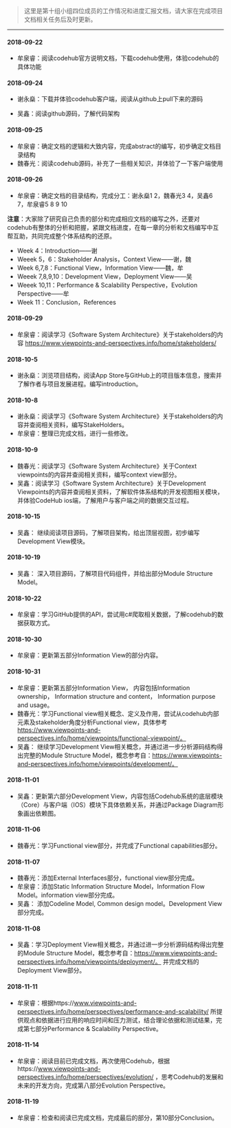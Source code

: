 >这里是第十组小组四位成员的工作情况和进度汇报文档，请大家在完成项目文档相关任务后及时更新。
------
#### 2018-09-22
- 牟泉睿：阅读codehub官方说明文档，下载codehub使用，体验codehub的具体功能

#### 2018-09-24
- 谢永燊：下载并体验codehub客户端，阅读从github上pull下来的源码

- 吴鑫：阅读github源码，了解代码架构

#### 2018-09-25
- 牟泉睿：确定文档的逻辑和大致内容，完成abstract的编写，初步确定文档目录结构
- 魏春光：阅读codehub源码，补充了一些相关知识，并体验了一下客户端使用

#### 2018-09-26
- 牟泉睿：确定文档的目录结构，完成分工：谢永燊1 2，魏春光3 4，吴鑫6 7，牟泉睿5 8 9 10

**注意**：大家除了研究自己负责的部分和完成相应文档的编写之外，还要对codehub有整体的分析和把握，紧跟文档进度，在每一章的分析和文档编写中互帮互助，共同完成整个体系结构的还原。

- Week 4：Introduction——谢
- Weeek 5，6：Stakeholder Analysis，Context View——谢，魏
- Week 6,7,8：Functional View，Information View——魏，牟
- Weeek 7,8,9,10：Development View，Deployment View——吴
- Weeek 10,11：Performance & Scalability Perspective，Evolution Perspective——牟
- Week 11：Conclusion，References

#### 2018-09-29
- 牟泉睿：阅读学习《Software System Architecture》关于stakeholders的内容 https://www.viewpoints-and-perspectives.info/home/stakeholders/

#### 2018-10-5
- 谢永燊：浏览项目结构，阅读App Store与GitHub上的项目版本信息，搜索并了解作者与项目发展进程。编写introduction。

#### 2018-10-8
- 谢永燊：阅读学习《Software System Architecture》关于stakeholders的内容并查阅相关资料，编写StakeHolders。
- 牟泉睿：整理已完成文档，进行一些修改。

#### 2018-10-9
- 魏春光：阅读学习《Software System Architecture》关于Context viewpoints的内容并查阅相关资料，编写context view部分。
- 吴鑫：阅读学习《Software System Architecture》关于Development Viewpoints的内容并查阅相关资料，了解软件体系结构的开发视图相关模块，并体验CodeHub ios端，了解用户与客户端之间的数据交互过程。

#### 2018-10-15
- 吴鑫： 继续阅读项目源码，了解项目架构，给出顶层视图，初步编写Development View模块。

#### 2018-10-19
- 吴鑫： 深入项目源码，了解项目代码组件，并给出部分Module Structure Model。

#### 2018-10-22
- 牟泉睿：学习GitHub提供的API，尝试用c#爬取相关数据，了解codehub的数据获取方式。

#### 2018-10-30
- 牟泉睿：更新第五部分Information View的部分内容。

#### 2018-10-31
- 牟泉睿：更新第五部分Information View， 内容包括Information ownership， Information structure and content， Information purpose and usage。
- 魏春光：学习Functional view相关概念、定义及作用，尝试从codehub内部元素及stakeholder角度分析Functional view，具体参考 https://www.viewpoints-and-perspectives.info/home/viewpoints/functional-viewpoint/。
- 吴鑫： 继续学习Development View相关概念，并通过进一步分析源码结构得出完整的Module Structure Model，概念参考自：https://www.viewpoints-and-perspectives.info/home/viewpoints/development/。

#### 2018-11-01
- 吴鑫：更新第六部分Development View，内容包括Codehub系统的底层模块（Core）与客户端（IOS）模块下具体依赖关系，并通过Package Diagram形象画出依赖图。

#### 2018-11-06
- 魏春光：学习Functional view部分，并完成了Functional capabilities部分。

#### 2018-11-07
- 魏春光：添加External Interfaces部分，functional view部分完成。
- 牟泉睿：添加Static Information Structure Model，Information Flow Model。information view部分完成。
- 吴鑫： 添加Codeline Model, Common design model。Development View部分完成。

#### 2018-11-08
- 吴鑫：学习Deployment View相关概念，并通过进一步分析源码结构得出完整的Module Structure Model，概念参考自：https://www.viewpoints-and-perspectives.info/home/viewpoints/deployment/。 并完成文档的Deployment View部分。

#### 2018-11-11
- 牟泉睿：根据https://www.viewpoints-and-perspectives.info/home/perspectives/performance-and-scalability/ 所提供观点和依据进行应用的响应时间和压力测试，结合理论依据和测试结果，完成第七部分Performance & Scalability Perspective。

#### 2018-11-14
- 牟泉睿：阅读目前已完成文档，再次使用Codehub，根据https://www.viewpoints-and-perspectives.info/home/perspectives/evolution/ ，思考Codehub的发展和未来的开发方向，完成第八部分Evolution Perspective。

#### 2018-11-19
- 牟泉睿：检查和阅读已完成文档，完成最后的部分，第10部分Conclusion。

